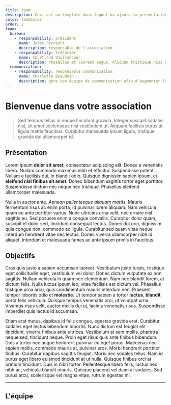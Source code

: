 ```yaml
---
title: team
description: Ceci est un template dans lequel on ajoute la présentation de l'équipe de l'association pour montrer ce qu'il est possible de faire !
color: teamColor
order: 2
team:
  bureau:
    - responsability: président
      name: Jules Perrault
      description: responsable de l'association
    - responsability: trésorier
      name: Courtland Vaillancour
      description: Phasellus et laoreet augue. Aliquam tristique nisi sed velit faucibus auctor. Nulla turpis diam, volutpat nec nisl vitae.
  communication:
    - responsability: responsable communication
      name: Charlotte Beaudoin
      description: gère son équipe de communication afin d'augmenter la visibilité de l'association
---
```


# Bienvenue dans votre association

> Sed tempus tellus in neque tincidunt gravida. Integer suscipit sodales nisl, sit amet scelerisque nisi vestibulum ut. Aliquam facilisis purus at ligula mattis faucibus. Curabitur malesuada ipsum ligula, tristique gravida dui ullamcorper id.

## Présentation

Lorem ipsum **dolor sit amet**, consectetur adipiscing elit. Donec a venenatis libero. Nullam commodo maximus nibh et efficitur. Suspendisse potenti. Nullam a facilisis dui, in blandit odio. Quisque dignissim sapien ipsum, et **eleifend nisl finibus sit amet**. Donec bibendum sagittis tortor eget porttitor. Suspendisse dictum nec neque nec tristique. Phasellus eleifend ullamcorper malesuada.

Nulla in auctor ante. _Aenean pellentesque aliquam mattis_. Mauris fermentum risus ac enim porta, id pulvinar lorem aliquam. Nam vehicula quam eu ante porttitor varius. Nunc ultricies urna velit, nec ornare nisl sagittis eu. Sed posuere enim a congue convallis. Curabitur dolor quam, suscipit et dolor sed, tincidunt consequat lectus. Donec dui orci, dignissim quis congue non, commodo ac ligula. Curabitur sed quam vitae neque interdum hendrerit vitae nec lectus. Donec viverra ullamcorper nibh id aliquet. Interdum et malesuada fames ac ante ipsum primis in faucibus.

## Objectifs

Cras quis justo a sapien accumsan laoreet. Vestibulum justo turpis, tristique eget sollicitudin eget, vestibulum vel dolor. Donec dictum vulputate ex non sagittis. Nullam vehicula in quam nec elementum. Nam nec blandit lorem, at dictum felis. Nulla luctus ipsum leo, vitae facilisis est dictum vel. Phasellus tristique urna arcu, quis condimentum mauris interdum non. Praesent tempor lobortis odio et **molestie**. Ut tempor sapien a tortor **luctus**, **blandit** porta felis vehicula. Quisque tempus venenatis orci, ut volutpat urna. Vivamus risus velit, auctor mollis dui ut, lacinia venenatis risus. Suspendisse imperdiet quis lectus id accumsan.

Etiam erat metus, dapibus id felis congue, egestas gravida erat. Curabitur sodales eget lectus bibendum lobortis. Nunc dictum est feugiat elit tincidunt, viverra finibus ante ultrices. Vestibulum at sem mollis, pharetra neque sed, tincidunt neque. Proin eget risus quis ante finibus bibendum. Duis a tortor nec augue hendrerit pulvinar eu eget purus. Maecenas nec sapien mollis, commodo mauris at, pulvinar eros. Morbi hendrerit porttitor finibus. Curabitur dapibus sagittis feugiat. Morbi nec sodales tellus. Nam id purus eget libero euismod tincidunt at ut nulla. Quisque finibus orci at pretium tincidunt. Duis in nibh tortor. Pellentesque libero felis, luctus nec nibh ac, vehicula blandit mauris. Quisque placerat vel diam at sodales. Sed purus arcu, scelerisque vel magna vitae, rutrum egestas mi.

---

## L'équipe

<campus-team :team="team" :color="color"></campus-team>
